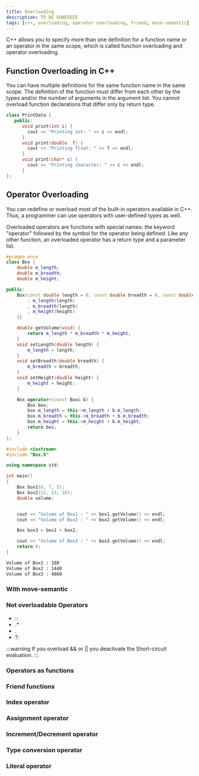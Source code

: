 ```yaml
---
title: Overloading
description: TO BE DONEEEEE
tags: [c++, overloading, operator overloading, friend, move-semantic]
---
```


C++ allows you to specify more than one definition for a function name or an operator in the same scope, which is called function overloading and operator overloading.

## Function Overloading in C++

You can have multiple definitions for the same function name in the same scope. The definition of the function must differ from each other by the types and/or the number of arguments in the argument list. You cannot overload function declarations that differ only by return type.

```cpp
class PrintData {
   public:
      void print(int i) {
        cout << "Printing int: " << i << endl;
      }
      void print(double  f) {
        cout << "Printing float: " << f << endl;
      }
      void print(char* c) {
        cout << "Printing character: " << c << endl;
      }
};
```

## Operator Overloading

You can redefine or overload most of the built-in operators available in C++. Thus, a programmer can use operators with user-defined types as well.

Overloaded operators are functions with special names: the keyword "operator" followed by the symbol for the operator being defined. Like any other function, an overloaded operator has a return type and a parameter list.

```cpp title="Box.h"
#pragma once
class Box {
    double m_length;
    double m_breadth;
    double m_height;

public:
    Box(const double length = 0, const double breadth = 0, const double height = 0)
        : m_length(length)
        , m_breadth(length)
        , m_height(height)
    {}

    double getVolume(void) {
        return m_length * m_breadth * m_height;
    }
    void setLength(double length) {
        m_length = length;
    }
    void setBreadth(double breadth) {
        m_breadth = breadth;
    }
    void setHeight(double height) {
        m_height = height;
    }

    Box operator+(const Box& b) {
        Box box;
        box.m_length = this->m_length + b.m_length;
        box.m_breadth = this->m_breadth + b.m_breadth;
        box.m_height = this->m_height + b.m_height;
        return box;
    }
};
```

```cpp title="main.cpp"
#include <iostream>
#include "Box.h"

using namespace std;

int main()
{
    Box box1(6, 7, 5);
    Box box2(12, 13, 10);
    double volume;


    cout << "Volume of Box1 : " << box1.getVolume() << endl;
    cout << "Volume of Box2 : " << box2.getVolume() << endl;

    Box box3 = box1 + box2;

    cout << "Volume of Box3 : " << box3.getVolume() << endl;
    return 0;
}
```

```bash title="Output"
Volume of Box1 : 180
Volume of Box2 : 1440
Volume of Box3 : 4860
```

### With move-semantic

### Not overloadable Operators

- ::
- .*
- .
- ?:

:::warning
If you overload && or || you deactivate the Short-circuit evaluation.
:::

### Operators as functions

### Friend functions

### Index operator

### Assignment operator

### Increment/Decrement operator

### Type conversion operator

### Literal operator
